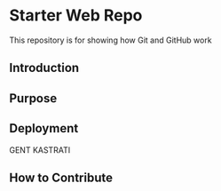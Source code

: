 # Starter Web Repo

This repository is for showing how Git and GitHub work

## Introduction

## Purpose

## Deployment
 GENT KASTRATI
## How to Contribute

